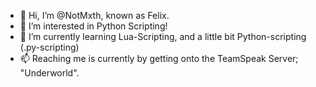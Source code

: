 - 👋 Hi, I’m @NotMxth, known as Felix.
- 👀 I’m interested in Python Scripting!
- 🌱 I’m currently learning Lua-Scripting, and a little bit Python-scripting (.py-scripting)
- 📫 Reaching me is currently by getting onto the TeamSpeak Server; "Underworld".
